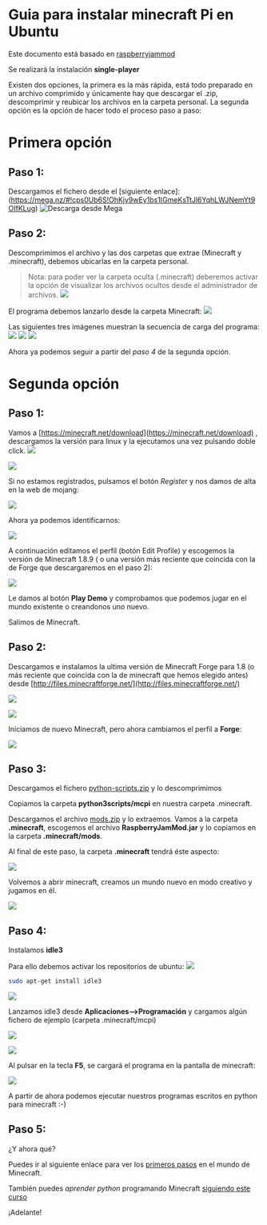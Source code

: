 # Guia para instalar minecraft Pi en Ubuntu

Este documento está basado en [raspberryjammod](https://github.com/arpruss/raspberryjammod)

Se realizará la instalación **single-player**

Existen dos opciones, la primera es la más rápida, está todo preparado en un archivo comprimido y únicamente hay que descargar el .zip, descomprimir y reubicar los archivos en la carpeta personal. La segunda opción es la opción de hacer todo el proceso paso a paso:


# Primera opción

## Paso 1:
Descargamos el fichero desde el [siguiente enlace]: (https://mega.nz/#!cps0Ub6S!OhKjy9wEy1bs1IGmeKsTtJl6YqhLWJNemYt9OIfKLug)
![Descarga desde Mega](images/Minecraft1.png)

## Paso 2:

Descomprimimos el archivo y las dos carpetas que extrae (Minecraft y .minecraft), debemos ubicarlas en la carpeta personal. 
> Nota: para poder ver la carpeta oculta (.minecraft) deberemos activar la opción de visualizar los archivos ocultos desde el administrador de archivos. 
![](images/Minecraft2.png)

El programa debemos lanzarlo desde la carpeta Minecraft: 
![](images/Minecraft3.png)

Las siguientes tres imágenes muestran la secuencia de carga del programa: 
![](images/Minecraft4.png)
![](images/Minecraft5.png)
![](images/Minecraft6.png)

Ahora ya podemos seguir a partir del *paso 4* de la segunda opción.


# Segunda opción

## Paso 1:
Vamos a [https://minecraft.net/download](https://minecraft.net/download) , descargamos la versión para linux y la ejecutamos una vez pulsando doble click. 
![](images/MinecraftUbuntu1.png)

![](images/MinecraftUbuntu3.png)

Si no estamos registrados, pulsamos el botón *Register* y nos damos de alta en la web de mojang:

![](images/MinecraftUbuntu4.png)

Ahora ya podemos identificarnos:

![](images/MinecraftUbuntu5.png)

A continuación editamos el perfil (botón Edit Profile) y escogemos la versión de Minecraft 1.8.9 ( o una versión más reciente que coincida con la de Forge que descargaremos en el paso 2):

![](images/MinecraftUbuntu6.png)

Le damos al botón **Play Demo** y comprobamos que podemos jugar en el mundo existente o creandonos uno nuevo.

Salimos de Minecraft.

## Paso 2:
Descargamos e instalamos la ultima versión de Minecraft Forge para 1.8 (o más reciente que coincida con la de minecraft que hemos elegido antes) desde [http://files.minecraftforge.net/](http://files.minecraftforge.net/)

![](images/MinecraftUbuntu7.png)

![](images/MinecraftUbuntu8.png)

Iniciamos de nuevo Minecraft, pero ahora cambiamos el perfil a **Forge**: 

![](images/MinecraftUbuntu9.png)

## Paso 3:
Descargamos el fichero [python-scripts.zip](https://github.com/arpruss/raspberryjammod/releases) y lo descomprimimos

Copiamos la carpeta **python3scripts/mcpi** en nuestra carpeta .minecraft.

Descargamos el archivo [mods.zip](https://github.com/arpruss/raspberryjammod/releases) y lo extraemos. Vamos a la carpeta **.minecraft**, escogemos el archivo **RaspberryJamMod.jar** y lo copiamos  en la carpeta **.minecraft/mods**.

Al final de este paso, la carpeta **.minecraft** tendrá éste aspecto:

![](images/MinecraftUbuntu10.png)

Volvemos a abrir minecraft, creamos un mundo nuevo en modo creativo y jugamos en él.

![](images/minecraft_mod_Raspberry_Jam.png)

## Paso 4:
Instalamos **idle3**

Para ello debemos activar los repositorios de ubuntu: 
![](images/MinecraftUbuntu11.png)

```bash
sudo apt-get install idle3
```

![](images/MinecraftUbuntu12.png)

Lanzamos idle3 desde **Aplicaciones-->Programación** y cargamos algún fichero de ejemplo (carpeta .minecraft/mcpi) 

![](images/MinecraftUbuntu13.png)

![](images/MinecraftUbuntu14.png)

Al pulsar en la tecla **F5**, se cargará el programa en la pantalla de minecraft: 

![](images/MinecraftUbuntu15.png)

A partir de ahora podemos ejecutar nuestros programas escritos en python para minecraft :-) 

## Paso 5:
¿Y ahora qué?

Puedes ir al siguiente enlace para ver los [primeros pasos](https://jolosan.github.io/minecraft/practicaInicial.html) en el mundo de Minecraft.

También puedes *aprender python* programando Minecraft [siguiendo este curso](https://jolosan.github.io/minecraft/aprende.html)

¡Adelante! 
